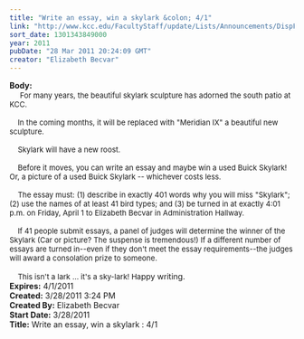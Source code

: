 ```yaml
---
title: "Write an essay, win a skylark &colon; 4/1"
link: "http://www.kcc.edu/FacultyStaff/update/Lists/Announcements/DispForm.aspx?ID=188"
sort_date: 1301343849000
year: 2011
pubDate: "28 Mar 2011 20:24:09 GMT"
creator: "Elizabeth Becvar"
---
```


<div><b>Body:</b> <div class=ExternalClassB6CF519CDC68448EBBC8BD589011840C><div> <font size=2>    For many years, the beautiful skylark sculpture has adorned the south patio at KCC.</font></div><font size=2>
<div><br>    In the coming months, it will be replaced with &quot;Meridian IX&quot; a beautiful new sculpture.</div>
<div><br>    Skylark will have a new roost.</div>
<div><br>    Before it moves, you can write an essay and maybe win a used Buick Skylark! Or, a picture of a used Buick Skylark -- whichever costs less.</div>
<div><br>    The essay must: (1) describe in exactly 401 words why you will miss &quot;Skylark&quot;; (2) use the names of at least 41 bird types; and (3) be turned in at exactly 4:01 p.m. on Friday, April 1 to Elizabeth Becvar in Administration Hallway.</div>
<div><br>    If 41 people submit essays, a panel of judges will determine the winner of the Skylark (Car or picture? The suspense is tremendous!) If a different number of essays are turned in--even if they don't meet the essay requirements--the judges will award a consolation prize to someone.</div>
<div><br>    This isn't a lark ... it's a sky-lark! Ha</font>ppy writing. <br></div></div></div>
<div><b>Expires:</b> 4/1/2011</div>
<div><b>Created:</b> 3/28/2011 3:24 PM</div>
<div><b>Created By:</b> Elizabeth Becvar</div>
<div><b>Start Date:</b> 3/28/2011</div>
<div><b>Title:</b> Write an essay, win a skylark : 4/1</div>
